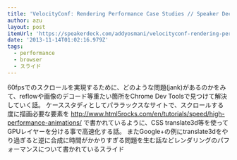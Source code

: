 ```yaml
---
title: 'VelocityConf: Rendering Performance Case Studies // Speaker Deck'
author: azu
layout: post
itemUrl: 'https://speakerdeck.com/addyosmani/velocityconf-rendering-performance-case-studies'
date: '2013-11-14T01:02:16.979Z'
tags:
  - performance
  - browser
  - スライド
---
```

60fpsでのスクロールを実現するために、どのような問題(jank)があるのかをみて、reflowや画像のデコード等重たい箇所をChrome Dev Toolsで見つけて解決していく話。
ケーススタディとしてパララックスなサイトで、スクロールする度に描画必要な要素を
http://www.html5rocks.com/en/tutorials/speed/high-performance-animations/ で書かれているように、CSS translate3d等を使ってGPUレイヤーを分ける事で高速化する話。
またGoogle+の例にtranslate3dをやり過ぎると逆に合成に時間がかかりすぎる問題を生む話などレンダリングのパフォーマンスについて書かれているスライド
